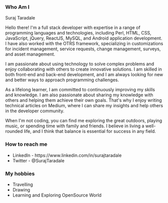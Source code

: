<h3>Who Am I</h3>
<span>Suraj Taradale</span><br>
<p>Hello there! I'm a full stack developer with expertise in a range of programming languages and technologies, including Perl, HTML, CSS, JavaScript, jQuery, ReactJS, MySQL, and Android application development. I have also worked with the OTRS framework, specializing in customizations for incident management, service requests, change management, surveys, and asset management.
</p>
<p>I am passionate about using technology to solve complex problems and enjoy collaborating with others to create innovative solutions. I am skilled in both front-end and back-end development, and I am always looking for new and better ways to approach programming challenges.</p>

<p>As a lifelong learner, I am committed to continuously improving my skills and knowledge. I am also passionate about sharing my knowledge with others and helping them achieve their own goals. That's why I enjoy writing technical articles on Medium, where I can share my insights and help others in the developer community.</p>

<p>When I'm not coding, you can find me exploring the great outdoors, playing music, or spending time with family and friends. I believe in living a well-rounded life, and I think that balance is essential for success in any field.</p>

</span>
<h3>How to reach me</h3>
<ul>
<li>LinkedIn - https://www.linkedin.com/in/surajtaradale</li>
  <li>Twitter - @SurajTaradale</li>
</ul>
<h3>My hobbies</h3>
<ul>
  <li>Travelling</li>
  <li>Drawing</li>
  <li>Learning and Exploring OpenSource World</li>
</ul>

